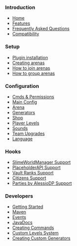 <h3>Introduction</h3>

* [Home](home)
* [Features](features)
* [Frequently Asked Questions](faq)
* [Compatibility](compatibility)

<h3>Setup</h3>

* [Plugin installation](plugin-installation)
* [Creating arenas](creating-arenas)
* [How to join arenas](how-to-join-arenas)
* [How to group arenas](arena-groups)

<h3>Configuration</h3>

* [Cmds & Permissions](permissions)
* [Main Config](main-configuration)
* [Arena](arena-configuration)
* [Generators](generators-configuration)
* [Shop](shop)
* [Player Levels](levels)
* [Sounds](sounds-configuration)
* [Team Upgrades](upgrades)
* [Language](language-configuration)

<h3>Hooks</h3>

* [SlimeWorldManager Support](https://github.com/Grinderwolf/Slime-World-Manager/blob/master/.docs/usage/install.md)
* [PlaceholderAPI Support](papi-hook)
* [Vault Ranks Support](vault-hook)
* [Citizens Support](citizens-hook)
* [Parties by AlessioDP Support](parties-hook)

<h3>Developers</h3>

 * [Getting Started](developers/getting-started)
 * [Maven](developers/maven)
 * [Events](developers/events)
 * [JavaDocs](http://javadocs.tomkeuper.com/BedWars1058/)
 * [Creating Commands](developers/commands)
 * [Custom Levels System](developers/custom-levels)
 * [Creating Custom Generators](developers/creating-ore-generators)